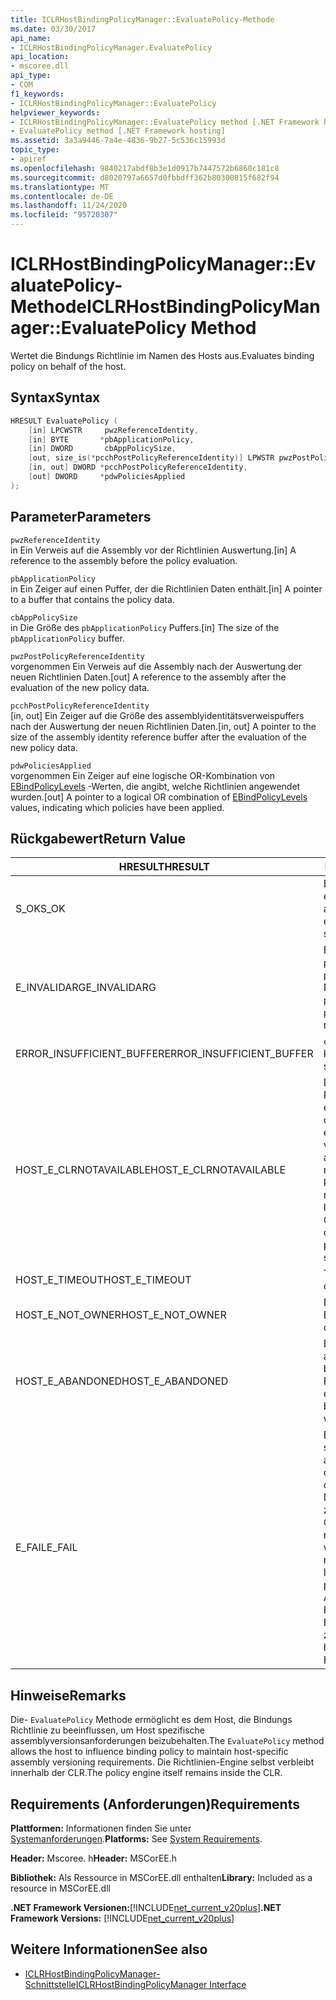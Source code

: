```yaml
---
title: ICLRHostBindingPolicyManager::EvaluatePolicy-Methode
ms.date: 03/30/2017
api_name:
- ICLRHostBindingPolicyManager.EvaluatePolicy
api_location:
- mscoree.dll
api_type:
- COM
f1_keywords:
- ICLRHostBindingPolicyManager::EvaluatePolicy
helpviewer_keywords:
- ICLRHostBindingPolicyManager::EvaluatePolicy method [.NET Framework hosting]
- EvaluatePolicy method [.NET Framework hosting]
ms.assetid: 3a3a9446-7a4e-4836-9b27-5c536c15993d
topic_type:
- apiref
ms.openlocfilehash: 9840217abdf8b3e1d0917b7447572b6860c181c8
ms.sourcegitcommit: d8020797a6657d0fbbdff362b80300815f682f94
ms.translationtype: MT
ms.contentlocale: de-DE
ms.lasthandoff: 11/24/2020
ms.locfileid: "95720307"
---
```

# <a name="iclrhostbindingpolicymanagerevaluatepolicy-method"></a><span data-ttu-id="c0ab7-102">ICLRHostBindingPolicyManager::EvaluatePolicy-Methode</span><span class="sxs-lookup"><span data-stu-id="c0ab7-102">ICLRHostBindingPolicyManager::EvaluatePolicy Method</span></span>

<span data-ttu-id="c0ab7-103">Wertet die Bindungs Richtlinie im Namen des Hosts aus.</span><span class="sxs-lookup"><span data-stu-id="c0ab7-103">Evaluates binding policy on behalf of the host.</span></span>  
  
## <a name="syntax"></a><span data-ttu-id="c0ab7-104">Syntax</span><span class="sxs-lookup"><span data-stu-id="c0ab7-104">Syntax</span></span>  
  
```cpp  
HRESULT EvaluatePolicy (  
    [in] LPCWSTR     pwzReferenceIdentity,  
    [in] BYTE       *pbApplicationPolicy,  
    [in] DWORD       cbAppPolicySize,  
    [out, size_is(*pcchPostPolicyReferenceIdentity)] LPWSTR pwzPostPolicyReferenceIdentity,  
    [in, out] DWORD *pcchPostPolicyReferenceIdentity,  
    [out] DWORD     *pdwPoliciesApplied  
);  
```  
  
## <a name="parameters"></a><span data-ttu-id="c0ab7-105">Parameter</span><span class="sxs-lookup"><span data-stu-id="c0ab7-105">Parameters</span></span>  

 `pwzReferenceIdentity`  
 <span data-ttu-id="c0ab7-106">in Ein Verweis auf die Assembly vor der Richtlinien Auswertung.</span><span class="sxs-lookup"><span data-stu-id="c0ab7-106">[in] A reference to the assembly before the policy evaluation.</span></span>  
  
 `pbApplicationPolicy`  
 <span data-ttu-id="c0ab7-107">in Ein Zeiger auf einen Puffer, der die Richtlinien Daten enthält.</span><span class="sxs-lookup"><span data-stu-id="c0ab7-107">[in] A pointer to a buffer that contains the policy data.</span></span>  
  
 `cbAppPolicySize`  
 <span data-ttu-id="c0ab7-108">in Die Größe des `pbApplicationPolicy` Puffers.</span><span class="sxs-lookup"><span data-stu-id="c0ab7-108">[in] The size of the `pbApplicationPolicy` buffer.</span></span>  
  
 `pwzPostPolicyReferenceIdentity`  
 <span data-ttu-id="c0ab7-109">vorgenommen Ein Verweis auf die Assembly nach der Auswertung der neuen Richtlinien Daten.</span><span class="sxs-lookup"><span data-stu-id="c0ab7-109">[out] A reference to the assembly after the evaluation of the new policy data.</span></span>  
  
 `pcchPostPolicyReferenceIdentity`  
 <span data-ttu-id="c0ab7-110">[in, out] Ein Zeiger auf die Größe des assemblyidentitätsverweispuffers nach der Auswertung der neuen Richtlinien Daten.</span><span class="sxs-lookup"><span data-stu-id="c0ab7-110">[in, out] A pointer to the size of the assembly identity reference buffer after the evaluation of the new policy data.</span></span>  
  
 `pdwPoliciesApplied`  
 <span data-ttu-id="c0ab7-111">vorgenommen Ein Zeiger auf eine logische OR-Kombination von [EBindPolicyLevels](ebindpolicylevels-enumeration.md) -Werten, die angibt, welche Richtlinien angewendet wurden.</span><span class="sxs-lookup"><span data-stu-id="c0ab7-111">[out] A pointer to a logical OR combination of [EBindPolicyLevels](ebindpolicylevels-enumeration.md) values, indicating which policies have been applied.</span></span>  
  
## <a name="return-value"></a><span data-ttu-id="c0ab7-112">Rückgabewert</span><span class="sxs-lookup"><span data-stu-id="c0ab7-112">Return Value</span></span>  
  
|<span data-ttu-id="c0ab7-113">HRESULT</span><span class="sxs-lookup"><span data-stu-id="c0ab7-113">HRESULT</span></span>|<span data-ttu-id="c0ab7-114">BESCHREIBUNG</span><span class="sxs-lookup"><span data-stu-id="c0ab7-114">Description</span></span>|  
|-------------|-----------------|  
|<span data-ttu-id="c0ab7-115">S_OK</span><span class="sxs-lookup"><span data-stu-id="c0ab7-115">S_OK</span></span>|<span data-ttu-id="c0ab7-116">Die Auswertung wurde erfolgreich abgeschlossen.</span><span class="sxs-lookup"><span data-stu-id="c0ab7-116">The evaluation completed successfully.</span></span>|  
|<span data-ttu-id="c0ab7-117">E_INVALIDARG</span><span class="sxs-lookup"><span data-stu-id="c0ab7-117">E_INVALIDARG</span></span>|<span data-ttu-id="c0ab7-118">Entweder `pwzReferenceIdentity` oder `pbApplicationPolicy` ist ein NULL-Verweis.</span><span class="sxs-lookup"><span data-stu-id="c0ab7-118">Either `pwzReferenceIdentity` or `pbApplicationPolicy` is a null reference.</span></span>|  
|<span data-ttu-id="c0ab7-119">ERROR_INSUFFICIENT_BUFFER</span><span class="sxs-lookup"><span data-stu-id="c0ab7-119">ERROR_INSUFFICIENT_BUFFER</span></span>|<span data-ttu-id="c0ab7-120">`cbAppPolicySize` ist zu klein.</span><span class="sxs-lookup"><span data-stu-id="c0ab7-120">`cbAppPolicySize` is too small.</span></span>|  
|<span data-ttu-id="c0ab7-121">HOST_E_CLRNOTAVAILABLE</span><span class="sxs-lookup"><span data-stu-id="c0ab7-121">HOST_E_CLRNOTAVAILABLE</span></span>|<span data-ttu-id="c0ab7-122">Der Common Language Runtime (CLR) wurde nicht in einen Prozess geladen, oder die CLR befindet sich in einem Zustand, in dem Sie verwalteten Code nicht ausführen oder den-Befehl nicht erfolgreich verarbeiten kann.</span><span class="sxs-lookup"><span data-stu-id="c0ab7-122">The common language runtime (CLR) has not been loaded into a process, or the CLR is in a state in which it cannot run managed code or process the call successfully.</span></span>|  
|<span data-ttu-id="c0ab7-123">HOST_E_TIMEOUT</span><span class="sxs-lookup"><span data-stu-id="c0ab7-123">HOST_E_TIMEOUT</span></span>|<span data-ttu-id="c0ab7-124">Timeout des Aufrufes.</span><span class="sxs-lookup"><span data-stu-id="c0ab7-124">The call timed out.</span></span>|  
|<span data-ttu-id="c0ab7-125">HOST_E_NOT_OWNER</span><span class="sxs-lookup"><span data-stu-id="c0ab7-125">HOST_E_NOT_OWNER</span></span>|<span data-ttu-id="c0ab7-126">Der Aufrufer ist nicht Besitzer der Sperre.</span><span class="sxs-lookup"><span data-stu-id="c0ab7-126">The caller does not own the lock.</span></span>|  
|<span data-ttu-id="c0ab7-127">HOST_E_ABANDONED</span><span class="sxs-lookup"><span data-stu-id="c0ab7-127">HOST_E_ABANDONED</span></span>|<span data-ttu-id="c0ab7-128">Ein Ereignis wurde abgebrochen, während ein blockierter Thread oder eine Fiber darauf wartete.</span><span class="sxs-lookup"><span data-stu-id="c0ab7-128">An event was canceled while a blocked thread or fiber was waiting on it.</span></span>|  
|<span data-ttu-id="c0ab7-129">E_FAIL</span><span class="sxs-lookup"><span data-stu-id="c0ab7-129">E_FAIL</span></span>|<span data-ttu-id="c0ab7-130">Ein unbekannter schwerwiegender Fehler ist aufgetreten.</span><span class="sxs-lookup"><span data-stu-id="c0ab7-130">An unknown catastrophic failure occurred.</span></span> <span data-ttu-id="c0ab7-131">Nachdem eine Methode E_FAIL zurückgegeben hat, kann die CLR innerhalb des Prozesses nicht mehr verwendet werden.</span><span class="sxs-lookup"><span data-stu-id="c0ab7-131">After a method returns E_FAIL, the CLR is no longer usable within the process.</span></span> <span data-ttu-id="c0ab7-132">Nachfolgende Aufrufe von Hostingmethoden geben HOST_E_CLRNOTAVAILABLE zurück.</span><span class="sxs-lookup"><span data-stu-id="c0ab7-132">Subsequent calls to hosting methods return HOST_E_CLRNOTAVAILABLE.</span></span>|  
  
## <a name="remarks"></a><span data-ttu-id="c0ab7-133">Hinweise</span><span class="sxs-lookup"><span data-stu-id="c0ab7-133">Remarks</span></span>  

 <span data-ttu-id="c0ab7-134">Die- `EvaluatePolicy` Methode ermöglicht es dem Host, die Bindungs Richtlinie zu beeinflussen, um Host spezifische assemblyversionsanforderungen beizubehalten.</span><span class="sxs-lookup"><span data-stu-id="c0ab7-134">The `EvaluatePolicy` method allows the host to influence binding policy to maintain host-specific assembly versioning requirements.</span></span> <span data-ttu-id="c0ab7-135">Die Richtlinien-Engine selbst verbleibt innerhalb der CLR.</span><span class="sxs-lookup"><span data-stu-id="c0ab7-135">The policy engine itself remains inside the CLR.</span></span>  
  
## <a name="requirements"></a><span data-ttu-id="c0ab7-136">Requirements (Anforderungen)</span><span class="sxs-lookup"><span data-stu-id="c0ab7-136">Requirements</span></span>  

 <span data-ttu-id="c0ab7-137">**Plattformen:** Informationen finden Sie unter [Systemanforderungen](../../get-started/system-requirements.md).</span><span class="sxs-lookup"><span data-stu-id="c0ab7-137">**Platforms:** See [System Requirements](../../get-started/system-requirements.md).</span></span>  
  
 <span data-ttu-id="c0ab7-138">**Header:** Mscoree. h</span><span class="sxs-lookup"><span data-stu-id="c0ab7-138">**Header:** MSCorEE.h</span></span>  
  
 <span data-ttu-id="c0ab7-139">**Bibliothek:** Als Ressource in MSCorEE.dll enthalten</span><span class="sxs-lookup"><span data-stu-id="c0ab7-139">**Library:** Included as a resource in MSCorEE.dll</span></span>  
  
 <span data-ttu-id="c0ab7-140">**.NET Framework Versionen:**[!INCLUDE[net_current_v20plus](../../../../includes/net-current-v20plus-md.md)]</span><span class="sxs-lookup"><span data-stu-id="c0ab7-140">**.NET Framework Versions:** [!INCLUDE[net_current_v20plus](../../../../includes/net-current-v20plus-md.md)]</span></span>  
  
## <a name="see-also"></a><span data-ttu-id="c0ab7-141">Weitere Informationen</span><span class="sxs-lookup"><span data-stu-id="c0ab7-141">See also</span></span>

- [<span data-ttu-id="c0ab7-142">ICLRHostBindingPolicyManager-Schnittstelle</span><span class="sxs-lookup"><span data-stu-id="c0ab7-142">ICLRHostBindingPolicyManager Interface</span></span>](iclrhostbindingpolicymanager-interface.md)
